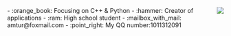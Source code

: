 <img align="right" src="https://github-readme-stats.vercel.app/api?username=AMT-J&show_icons=true&icon_color=CE1D2D&text_color=718096&bg_color=ffffff&hide_title=true" />
- :orange_book: Focusing on C++ & Python  
- :hammer: Creator of applications  
- :ram: High school student  
- :mailbox_with_mail: amtur@foxmail.com  
- :point_right: My QQ number:1011312091  

